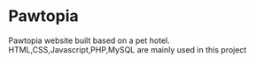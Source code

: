 # Pawtopia
Pawtopia website built based on a pet hotel. HTML,CSS,Javascript,PHP,MySQL are mainly used in this project
